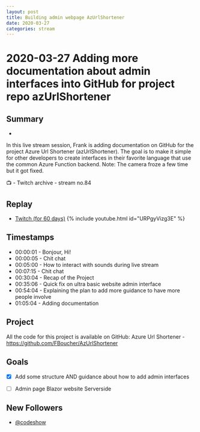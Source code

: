 ```yaml
---
layout: post
title: Building admin webpage AzUrlShortener
date: 2020-03-27
categories: stream
---
```



# 2020-03-27 Adding more documentation about admin interfaces into GitHub for project repo azUrlShortener

## Summary
-

In this live stream session, Frank is adding documentation on GitHub for the project Azure Url Shortener (azUrlShortener). The goal is to make it simple for other developers to create interfaces in their favorite language that use the common Azure Function backend. Note: The camera froze a few time but it got fixed.

📺 - Twitch archive - stream no.84

## Replay


- [Twitch (for 60 days)](https://www.twitch.tv/videos/576593435)
{% include youtube.html id="URPgyVizg3E" %}
<br/><!--more-->


## Timestamps


- 00:00:01 - Bonjour, Hi!
- 00:00:05 - Chit chat
- 00:05:00 - How to interact with sounds during live stream
- 00:07:15 - Chit chat
- 00:30:04 - Recap of the Project
- 00:35:06 - Quick fix on ultra basic website admin interface
- 00:54:04 - Explaining the plan to add more guidance to have more people involve
- 01:05:04 - Adding documentation 


Project
-------

All the code for this project is available on GitHub: Azure Url Shortener - https://github.com/FBoucher/AzUrlShortener


Goals
-----

- [X] Add some structure AND guidance about how to add admin interfaces
- [ ] Admin page Blazor website Serverside


New Followers
-------------

- [@codeshow](https://www.twitch.tv/codeshow)
